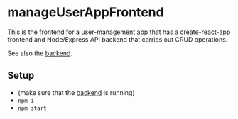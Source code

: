 #  manageUserAppFrontend

This is the frontend for a user-management app that has a create-react-app frontend and Node/Express API backend that carries out CRUD operations.

See also the [backend](https://github.com/edwardtanguay/manageUserAppBackend).

## Setup

- (make sure that the [backend](https://github.com/edwardtanguay/manageUserAppBackend) is running)
- `npm i`
- `npm start`
